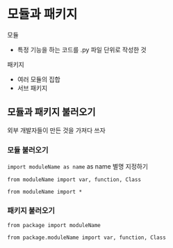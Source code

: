 # 모듈과 패키지

모듈
- 특정 기능을 하는 코드를 .py 파일 단위로 작성한 것

패키지
- 여러 모듈의 집합
- 서브 패키지

## 모듈과 패키지 불러오기

외부 개발자들이 만든 것을 가져다 쓰자

### 모듈 불러오기

`import moduleName as name` as name 별명 지정하기

`from moduleName import var, function, Class`

`from moduleName import *`

### 패키지 불러오기

`from package import moduleName`

`from package.moduleName import var, function, Class`